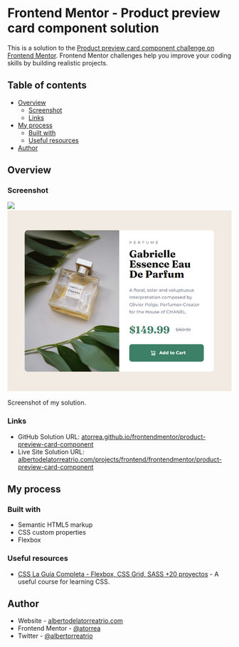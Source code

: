 # Frontend Mentor - Product preview card component solution

This is a solution to the [Product preview card component challenge on Frontend Mentor](https://www.frontendmentor.io/challenges/product-preview-card-component-GO7UmttRfa). Frontend Mentor challenges help you improve your coding skills by building realistic projects.

## Table of contents

- [Overview](#overview)
  - [Screenshot](#screenshot)
  - [Links](#links)
- [My process](#my-process)
  - [Built with](#built-with)
  - [Useful resources](#useful-resources)
- [Author](#author)

## Overview

### Screenshot

![](./Screenshot-solution.png)![screenshot of my solution](solution/Screenshot-solution.png)

Screenshot of my solution.

### Links

- GitHub Solution URL: [atorrea.github.io/frontendmentor/](https://atorrea.github.io/frontendmentor/qr-code-component/)[product-preview-card-component](https://github.com/atorrea/frontendmentor/tree/main/product-preview-card-component)
- Live Site Solution URL: [albertodelatorreatrio.com/projects/frontend/frontendmentor/](https://albertodelatorreatrio.com/projects/frontend/frontendmentor/qr-code-component)[product-preview-card-component](https://github.com/atorrea/frontendmentor/tree/main/product-preview-card-component)

## My process

### Built with

- Semantic HTML5 markup
- CSS custom properties
- Flexbox

### Useful resources

- [CSS La Guía Completa - Flexbox, CSS Grid, SASS +20 proyectos](https://www.udemy.com/course/css-grid-y-flexbox-la-guia-definitiva-crea-10-proyectos/) - A useful course for learning CSS.

## Author

- Website - [albertodelatorreatrio.com](https://www.albertodelatorreatrio.com)
- Frontend Mentor - [@atorrea](https://www.frontendmentor.io/profile/atorrea)
- Twitter - [@albertorreatrio](https://www.twitter.com/albertorreatrio)
